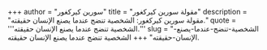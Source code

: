 +++
author = "سورين كيركغور"
title = "مقولة سورين كيركغور"
description = "مقولة سورين كيركغور: الشخصية تنضج عندما يصنع الإنسان حقيقته."
quote = '''الشخصية تنضج عندما يصنع الإنسان حقيقته.''' 
slug = "الشخصية-تنضج-عندما-يصنع-الإنسان-حقيقته"
+++
الشخصية تنضج عندما يصنع الإنسان حقيقته.
